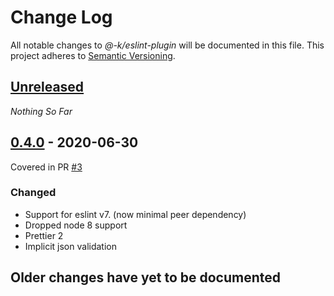 Change Log
==========

All notable changes to *@-k/eslint-plugin* will be documented in this file.
This project adheres to [Semantic Versioning](http://semver.org/).

## [Unreleased][unreleased]
*Nothing So Far*

## [0.4.0] - 2020-06-30
Covered in PR [#3]

### Changed
- Support for eslint v7. (now minimal peer dependency)
- Dropped node 8 support
- Prettier 2
- Implicit json validation

## Older changes have yet to be documented

[#3]: https://github.com/AdrieanKhisbe/my-node-libraries/pull/3

[unreleased]:https://github.com/AdrieanKhisbe/my-node-libariesr/compare/@-k/eslint-plugin@0.4.0...master
[0.4.0]: https://github.com/AdrieanKhisbe/my-node-libraries/compare/@-k/eslint-plugin@0.3.1...@-k/eslint-plugin@0.4.0
